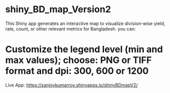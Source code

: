 # shiny_BD_map_Version2
This Shiny app generates an interactive map to visualize division-wise yield, rate, count, or other relevant metrics for Bangladesh. you can:
# Customize the legend level (min and max values); choose: PNG or TIFF format and dpi: 300, 600 or 1200
Live App: https://sanjoykumarroy.shinyapps.io/shinyBDmapV2/
